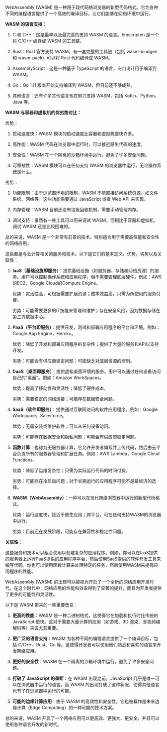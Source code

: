 
WebAssembly (WASM) 是一种用于现代网络浏览器的新型代码格式。它为各种不同的编程语言提供了一个高效的编译目标，让它们能够在网络环境中运行。

**WASM 的语言支持：**

1. C 和 C++：这是最早以及最完善的支持 WASM 的语言。Emscripten 是一个将 C/C++ 编译成 WASM 的工具链。

2. Rust：Rust 官方支持 WASM，有一套完整的工具链（包括 wasm-bindgen 和 wasm-pack）可以将 Rust 代码编译成 WASM。

3. AssemblyScript：这是一种基于 TypeScript 的语言，专门设计用于编译到 WASM。

4. Go：Go 1.11 版本开始支持编译到 WASM，但目前还不够成熟。

5. 其他语言：还有许多其他语言也在努力支持 WASM，包括 Kotlin、Python、Java 等。

**WASM 与容器和虚拟机的优劣势对比：**

优势：

1. 启动速度快：WASM 模块的启动速度比容器和虚拟机要快许多。

2. 高性能：WASM 代码在浏览器中运行时，可以接近原生代码的速度。

3. 安全性：WASM 在一个隔离的沙箱环境中运行，避免了许多安全问题。

4. 可移植性：WASM 模块可以在任何支持 WASM 的浏览器中运行，无论操作系统是什么。

劣势：

1. 功能限制：由于浏览器环境的限制，WASM 不能直接访问系统资源，如文件系统、网络等。这些功能需要通过 JavaScript 或者 Web API 来实现。

2. 内存管理：WASM 目前还没有垃圾回收机制，需要手动管理内存。

3. 调试支持：虽然有一些工具可以用来调试 WASM，但相比于容器和虚拟机，调试 WASM 还是比较困难的。

总的来说，WASM 是一个非常有前景的技术，特别适合用于需要高性能和安全性的网络应用。

这些都是与云计算相关的服务和技术。以下是它们的基本定义，优势，劣势以及关联性：

1. **IaaS（基础设施即服务）**：提供基础设施（如服务器，存储和网络资源）的服务。用户可以控制操作系统和应用程序，但不需要管理底层硬件。例如：AWS的EC2，Google Cloud的Compute Engine。

   优势：灵活性高，可根据需要扩展资源；成本效益高，只需为所使用的服务付费。
   
   劣势：可能需要更多的IT技能来管理和维护；存在安全风险，因为数据存储在第三方数据中心。

2. **PaaS（平台即服务）**：提供开发，测试和部署应用程序的平台和环境。例如：Google App Engine，Heroku。

   优势：降低了开发和部署应用程序的复杂性；提供了大量的服务和API以支持开发。
   
   劣势：可能会有供应商锁定问题；可能缺乏对底层资源的控制。

3. **DaaS（桌面即服务）**：提供虚拟桌面环境的服务。用户可以通过任何设备访问自己的“桌面”。例如：Amazon WorkSpaces。

   优势：提高了移动性和灵活性；降低了硬件成本。
   
   劣势：需要稳定的网络连接；可能存在数据安全问题。

4. **SaaS（软件即服务）**：提供通过互联网访问的软件应用程序。例如：Google Workspace，Salesforce。

   优势：无需安装或维护软件；可以从任何设备访问。
   
   劣势：可能存在数据安全和隐私问题；可能会有供应商锁定问题。

5. **函数计算**：也称为无服务器计算，它允许开发者编写并上传代码，然后由云平台负责所有的服务器管理和扩展任务。例如：AWS Lambda，Google Cloud Functions。

   优势：降低了运维复杂性；只需为实际运行代码的时间付费。
   
   劣势：可能存在冷启动问题；对于长期运行的应用程序可能不是最经济的选择。

6. **WASM（WebAssembly）**：一种可以在现代网络浏览器中运行的新型代码格式。

   优势：运行速度快，接近于原生应用；跨平台，可在任何支持WASM的浏览器中运行。
   
   劣势：目前还在发展阶段，可能存在兼容性和稳定性问题。

**关联性**：

这些服务和技术可以组合使用以创建复杂的应用程序。例如，你可以在IaaS提供的服务器上运行PaaS提供的应用程序平台，然后使用SaaS提供的软件开发工具来编写代码。你也可以使用函数计算来处理特定的任务，然后使用WASM来提高应用程序的性能。

WebAssembly (WASM) 的出现可以被视为开启了一个全新的网络应用开发时代。在这个时代中，网络应用的性能和效率得到了显著的提升，而且为开发者提供了更多的可能性和灵活性。

以下是 WASM 带来的一些重要改变：

1. **更高的性能**：WASM 是一种二进制格式，这使得它在加载和执行时比传统的 JavaScript 更快。这对于需要大量计算的应用（如游戏、3D 渲染、音视频编解码等）来说尤其重要。

2. **更广泛的语言支持**：WASM 为各种不同的编程语言提供了一个编译目标，包括 C/C++、Rust、Go 等。这使得开发者可以使用他们熟悉和喜欢的语言来开发网络应用。

3. **更好的安全性**：WASM 在一个隔离的沙箱环境中运行，避免了许多安全问题。

4. **打破了 JavaScript 的垄断**：在 WASM 出现之前，JavaScript 几乎是唯一可以在浏览器中运行的语言。而 WASM 的出现打破了这种状况，使得其他语言也有了在浏览器中运行的可能。

5. **可能的边缘计算应用**：由于 WASM 的高效性和安全性，它也被看作是未来边缘计算（Edge Computing）的一种可能的技术方案。

总的来说，WASM 开启了一个网络应用可以更高效、更强大、更安全，并且可以使用各种语言开发的新时代。
